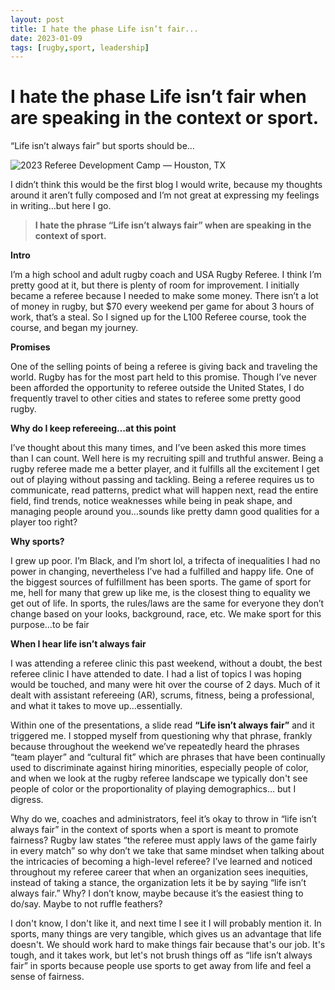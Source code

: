 ```yaml
---
layout: post
title: I hate the phase Life isn’t fair...
date: 2023-01-09
tags: [rugby,sport, leadership]
---
```


# I hate the phase Life isn’t fair when are speaking in the context or sport.
“Life isn’t always fair” but sports should be…

![2023 Referee Development Camp — Houston, TX](/justinxhale.github.io/posts/Assets/2023%20Referee%20Development%20Camp.jpeg)

I didn’t think this would be the first blog I would write, because my thoughts around it aren’t fully composed and I’m not great at expressing my feelings in writing…but here I go.

> **I hate the phrase “Life isn’t always fair” when are speaking in the context of sport.**

**Intro**

I’m a high school and adult rugby coach and USA Rugby Referee. I think I’m pretty good at it, but there is plenty of room for improvement. I initially became a referee because I needed to make some money. There isn’t a lot of money in rugby, but $70 every weekend per game for about 3 hours of work, that’s a steal. So I signed up for the L100 Referee course, took the course, and began my journey.

**Promises**

One of the selling points of being a referee is giving back and traveling the world. Rugby has for the most part held to this promise. Though I’ve never been afforded the opportunity to referee outside the United States, I do frequently travel to other cities and states to referee some pretty good rugby.

**Why do I keep refereeing…at this point**

I’ve thought about this many times, and I’ve been asked this more times than I can count. Well here is my recruiting spill and truthful answer. Being a rugby referee made me a better player, and it fulfills all the excitement I get out of playing without passing and tackling. Being a referee requires us to communicate, read patterns, predict what will happen next, read the entire field, find trends, notice weaknesses while being in peak shape, and managing people around you…sounds like pretty damn good qualities for a player too right?

**Why sports?**

I grew up poor. I’m Black, and I’m short lol, a trifecta of inequalities I had no power in changing, nevertheless I’ve had a fulfilled and happy life. One of the biggest sources of fulfillment has been sports. The game of sport for me, hell for many that grew up like me, is the closest thing to equality we get out of life. In sports, the rules/laws are the same for everyone they don’t change based on your looks, background, race, etc. We make sport for this purpose…to be fair

**When I hear life isn’t always fair**

I was attending a referee clinic this past weekend, without a doubt, the best referee clinic I have attended to date. I had a list of topics I was hoping would be touched, and many were hit over the course of 2 days. Much of it dealt with assistant refereeing (AR), scrums, fitness, being a professional, and what it takes to move up…essentially.

Within one of the presentations, a slide read **“Life isn’t always fair”** and it triggered me. I stopped myself from questioning why that phrase, frankly because throughout the weekend we’ve repeatedly heard the phrases “team player” and “cultural fit” which are phrases that have been continually used to discriminate against hiring minorities, especially people of color, and when we look at the rugby referee landscape we typically don't see people of color or the proportionality of playing demographics… but I digress.

Why do we, coaches and administrators, feel it’s okay to throw in “life isn’t always fair” in the context of sports when a sport is meant to promote fairness? Rugby law states “the referee must apply laws of the game fairly in every match” so why don’t we take that same mindset when talking about the intricacies of becoming a high-level referee? I’ve learned and noticed throughout my referee career that when an organization sees inequities, instead of taking a stance, the organization lets it be by saying “life isn’t always fair.” Why? I don’t know, maybe because it’s the easiest thing to do/say. Maybe to not ruffle feathers?

I don't know, I don't like it, and next time I see it I will probably mention it. In sports, many things are very tangible, which gives us an advantage that life doesn't. We should work hard to make things fair because that's our job. It's tough, and it takes work, but let's not brush things off as “life isn’t always fair” in sports because people use sports to get away from life and feel a sense of fairness.